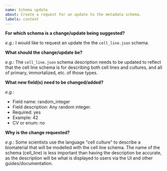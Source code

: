 ```yaml
---
name: Schema update
about: Create a request for an update to the metadata schema.
labels: content
---
```


**For which schema is a change/update being suggested?**

<!--Please indicate the name of the schema for which a change/update is being requested. If a new schema is being requested, please suggest a name for the schema.-->

*e.g.*: I would like to request an update the the `cell_line.json` schema.

**What should the change/update be?**

<!-- Please describe the change you are requesting. Be as descriptive as possible. Possible requests can include, but aren't limited to:

* Updates to field names
* Updates to field or schema descriptions
* Updates to field examples or user-friendly names
* New schemas or fields
* Updates to repo documentation or examples-->

*e.g.*: The `cell_line.json` schema description needs to be updated to reflect that the cell line schema is for describing both cell lines and cultures, and all of primary, immortalized, etc. of those types.

**What new field(s) need to be changed/added?**

<!-- For each **new** field requested, please provide the following:

* Field name: A suggested name for the new field.
* Field description: A short, but clear, description for the new field.
* Required: Whether the field should be required in the schema (yes, no)
* Example: An example value that would satisfy this field.
* CV or enum: Whether this field should be governed by a CV or an ontology. If yes, what should the CV/ontology be?-->

*e.g.*:
* Field name: random_integer
* Field description: Any random integer.
* Required: yes
* Example: 42
* CV or enum: no

**Why is the change requested?**

<!-- Please provide the motivation for the requested change/update. Please cite user feedback or results of UX sessions if possible.-->

*e.g.*: Some scientists use the language "cell culture" to describe a biomaterial that will be modelled with the cell line schema. The name of the schema (cell_line) is less important than having the description be accurate, as the description will be what is displayed to users via the UI and other guides/documentation.

